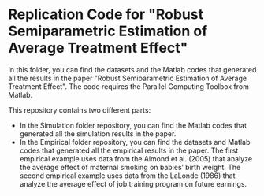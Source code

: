 # Replication Code for "Robust Semiparametric Estimation of Average Treatment Effect"

In this folder, you can find the datasets and the Matlab codes that generated all the results in the paper "Robust Semiparametric Estimation of Average Treatment Effect". The code requires the Parallel Computing Toolbox from Matlab.

This repository contains two different parts:
* In the Simulation folder repository, you can find the Matlab codes that generated all the simulation results in the paper.
* In the Empirical folder repository, you can find the datasets and Matlab codes that generated all the empirical results in the paper. The first empirical example uses data from the Almond et al. (2005) that analyze the average effect of maternal smoking on babies’ birth weight. The second empirical example uses data from the LaLonde (1986) that analyze the average effect of job training program on future earnings.

